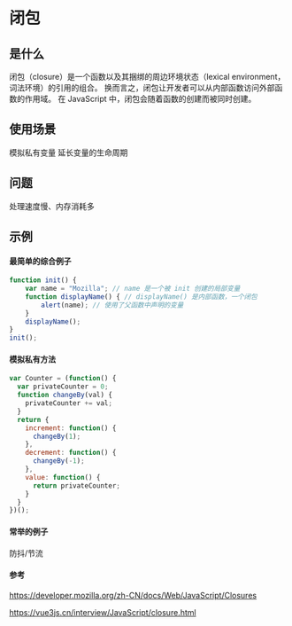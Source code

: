 # 闭包

## 是什么
闭包（closure）是一个函数以及其捆绑的周边环境状态（lexical environment，词法环境）的引用的组合。
换而言之，闭包让开发者可以从内部函数访问外部函数的作用域。
在 JavaScript 中，闭包会随着函数的创建而被同时创建。


## 使用场景
 模拟私有变量
 延长变量的生命周期

## 问题
处理速度慢、内存消耗多

## 示例

#### 最简单的综合例子
```javascript
function init() {
    var name = "Mozilla"; // name 是一个被 init 创建的局部变量
    function displayName() { // displayName() 是内部函数，一个闭包
        alert(name); // 使用了父函数中声明的变量
    }
    displayName();
}
init();
```

#### 模拟私有方法
```javascript
var Counter = (function() {
  var privateCounter = 0;
  function changeBy(val) {
    privateCounter += val;
  }
  return {
    increment: function() {
      changeBy(1);
    },
    decrement: function() {
      changeBy(-1);
    },
    value: function() {
      return privateCounter;
    }
  }
})();
```

#### 常举的例子
防抖/节流

#### 参考

https://developer.mozilla.org/zh-CN/docs/Web/JavaScript/Closures

https://vue3js.cn/interview/JavaScript/closure.html
